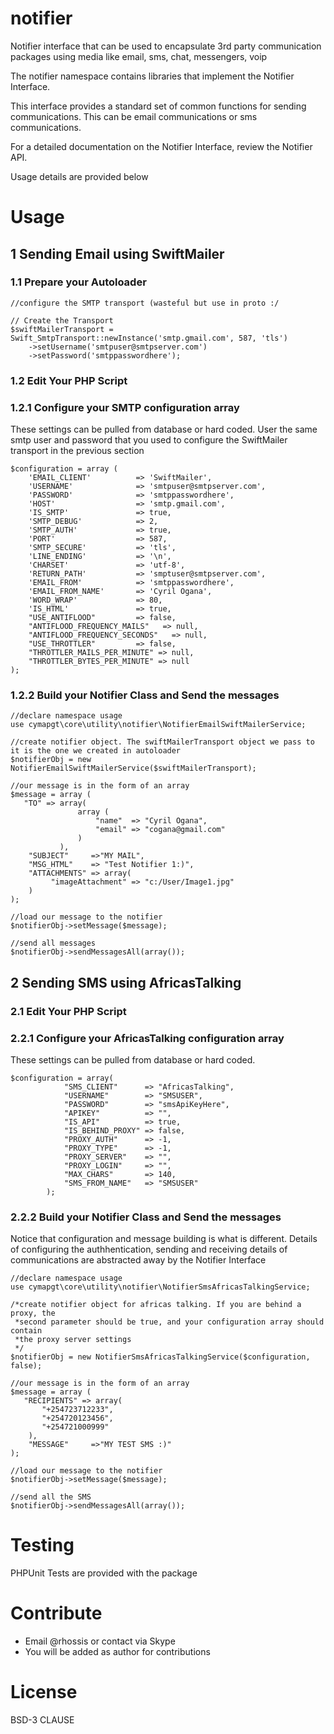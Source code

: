 # notifier
Notifier interface that can be used to encapsulate 3rd party communication
packages using media like email, sms, chat, messengers, voip

The notifier namespace contains libraries that implement the Notifier Interface. 

This interface provides a standard set of common functions for sending communications. This can be email communications or sms communications.

For a detailed documentation on the Notifier Interface, review the Notifier API.

Usage details are provided below

# Usage #

## 1 Sending Email using SwiftMailer ##

### 1.1 Prepare your Autoloader ###
    //configure the SMTP transport (wasteful but use in proto :/

    // Create the Transport
    $swiftMailerTransport = Swift_SmtpTransport::newInstance('smtp.gmail.com', 587, 'tls')
        ->setUsername('smtpuser@smtpserver.com')
        ->setPassword('smtppasswordhere');
    

### 1.2 Edit Your PHP Script ###

### 1.2.1 Configure your SMTP configuration array ###

These settings can be pulled from database or hard coded. User the same smtp user and password that you used to configure the SwiftMailer transport in the previous section

    $configuration = array (
        'EMAIL_CLIENT'          => 'SwiftMailer',
        'USERNAME'              => 'smtpuser@smtpserver.com',
        'PASSWORD'              => 'smtppasswordhere',
        'HOST'                  => 'smtp.gmail.com',
        'IS_SMTP'               => true,
        'SMTP_DEBUG'            => 2,
        'SMTP_AUTH'             => true,
        'PORT'                  => 587,
        'SMTP_SECURE'           => 'tls',
        'LINE_ENDING'           => '\n', 
        'CHARSET'               => 'utf-8',
        'RETURN_PATH'           => 'smptuser@smtpserver.com',
        'EMAIL_FROM'            => 'smtppasswordhere',
        'EMAIL_FROM_NAME'       => 'Cyril Ogana',
        'WORD_WRAP'             => 80,
        'IS_HTML'               => true,
        "USE_ANTIFLOOD"         => false,
        "ANTIFLOOD_FREQUENCY_MAILS"   => null,
        "ANTIFLOOD_FREQUENCY_SECONDS"   => null,
        "USE_THROTTLER"         => false,
        "THROTTLER_MAILS_PER_MINUTE" => null,
        "THROTTLER_BYTES_PER_MINUTE" => null        
    );


### 1.2.2 Build your Notifier Class and Send the messages ###

    //declare namespace usage
    use cymapgt\core\utility\notifier\NotifierEmailSwiftMailerService;

    //create notifier object. The swiftMailerTransport object we pass to it is the one we created in autoloader
    $notifierObj = new NotifierEmailSwiftMailerService($swiftMailerTransport);

    //our message is in the form of an array
    $message = array (
       "TO" => array(
                   array (
                       "name"  => "Cyril Ogana",
                       "email" => "cogana@gmail.com"
                   )
               ),
        "SUBJECT"     =>"MY MAIL",
        "MSG_HTML"    => "Test Notifier 1:)",
        "ATTACHMENTS" => array(
             "imageAttachment" => "c:/User/Image1.jpg"
        )
    );

    //load our message to the notifier
    $notifierObj->setMessage($message);

    //send all messages
    $notifierObj->sendMessagesAll(array()); 

## 2 Sending SMS using AfricasTalking ##

### 2.1 Edit Your PHP Script ###

### 2.2.1 Configure your AfricasTalking configuration array ###

These settings can be pulled from database or hard coded.

    $configuration = array(
                "SMS_CLIENT"      => "AfricasTalking",
                "USERNAME"        => "SMSUSER",
                "PASSWORD"        => "smsApiKeyHere",
                "APIKEY"          => "",
                "IS_API"          => true,
                "IS_BEHIND_PROXY" => false,
                "PROXY_AUTH"      => -1,
                "PROXY_TYPE"      => -1,
                "PROXY_SERVER"    => "",
                "PROXY_LOGIN"     => "",
                "MAX_CHARS"       => 140,
                "SMS_FROM_NAME"   => "SMSUSER"
            );

### 2.2.2 Build your Notifier Class and Send the messages ###

Notice that configuration and message building is what is different. Details
of configuring the authhentication, sending and receiving details of communications
are abstracted away by the Notifier Interface

    //declare namespace usage
    use cymapgt\core\utility\notifier\NotifierSmsAfricasTalkingService;

    /*create notifier object for africas talking. If you are behind a proxy, the
     *second parameter should be true, and your configuration array should contain
     *the proxy server settings
     */
    $notifierObj = new NotifierSmsAfricasTalkingService($configuration, false);

    //our message is in the form of an array
    $message = array (
       "RECIPIENTS" => array(
           "+254723712233",
           "+254720123456",
           "+254721000999"
        ),
        "MESSAGE"     =>"MY TEST SMS :)"
    );

    //load our message to the notifier
    $notifierObj->setMessage($message);

    //send all the SMS
    $notifierObj->sendMessagesAll(array());



# Testing #

PHPUnit Tests are provided with the package

# Contribute

* Email @rhossis or contact via Skype
* You will be added as author for contributions

# License

BSD-3 CLAUSE
